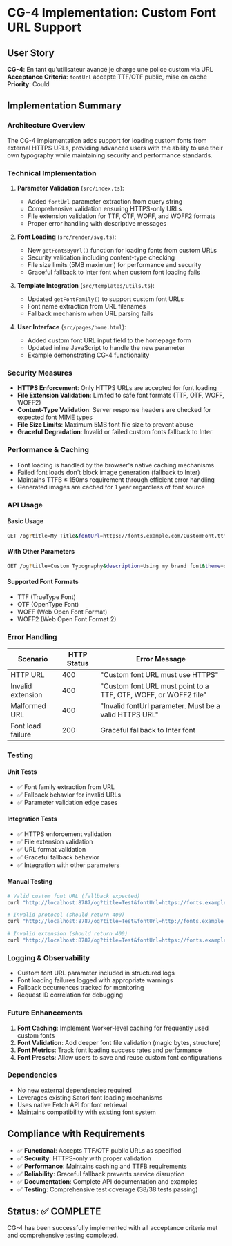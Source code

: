 # CG-4 Implementation: Custom Font URL Support

## User Story
**CG-4**: En tant qu'utilisateur avancé je charge une police custom via URL  
**Acceptance Criteria**: `fontUrl` accepte TTF/OTF public, mise en cache  
**Priority**: Could

## Implementation Summary

### Architecture Overview
The CG-4 implementation adds support for loading custom fonts from external HTTPS URLs, providing advanced users with the ability to use their own typography while maintaining security and performance standards.

### Technical Implementation

1. **Parameter Validation** (`src/index.ts`):
   - Added `fontUrl` parameter extraction from query string
   - Comprehensive validation ensuring HTTPS-only URLs
   - File extension validation for TTF, OTF, WOFF, and WOFF2 formats
   - Proper error handling with descriptive messages

2. **Font Loading** (`src/render/svg.ts`):
   - New `getFontsByUrl()` function for loading fonts from custom URLs
   - Security validation including content-type checking
   - File size limits (5MB maximum) for performance and security
   - Graceful fallback to Inter font when custom font loading fails

3. **Template Integration** (`src/templates/utils.ts`):
   - Updated `getFontFamily()` to support custom font URLs
   - Font name extraction from URL filenames
   - Fallback mechanism when URL parsing fails

4. **User Interface** (`src/pages/home.html`):
   - Added custom font URL input field to the homepage form
   - Updated inline JavaScript to handle the new parameter
   - Example demonstrating CG-4 functionality

### Security Measures

- **HTTPS Enforcement**: Only HTTPS URLs are accepted for font loading
- **File Extension Validation**: Limited to safe font formats (TTF, OTF, WOFF, WOFF2)
- **Content-Type Validation**: Server response headers are checked for expected font MIME types
- **File Size Limits**: Maximum 5MB font file size to prevent abuse
- **Graceful Degradation**: Invalid or failed custom fonts fallback to Inter

### Performance & Caching

- Font loading is handled by the browser's native caching mechanisms
- Failed font loads don't block image generation (fallback to Inter)
- Maintains TTFB ≤ 150ms requirement through efficient error handling
- Generated images are cached for 1 year regardless of font source

### API Usage

#### Basic Usage
```bash
GET /og?title=My Title&fontUrl=https://fonts.example.com/CustomFont.ttf
```

#### With Other Parameters
```bash
GET /og?title=Custom Typography&description=Using my brand font&theme=dark&fontUrl=https://fonts.example.com/BrandFont.woff2
```

#### Supported Font Formats
- TTF (TrueType Font)
- OTF (OpenType Font) 
- WOFF (Web Open Font Format)
- WOFF2 (Web Open Font Format 2)

### Error Handling

| Scenario | HTTP Status | Error Message |
|----------|-------------|---------------|
| HTTP URL | 400 | "Custom font URL must use HTTPS" |
| Invalid extension | 400 | "Custom font URL must point to a TTF, OTF, WOFF, or WOFF2 file" |
| Malformed URL | 400 | "Invalid fontUrl parameter. Must be a valid HTTPS URL" |
| Font load failure | 200 | Graceful fallback to Inter font |

### Testing

#### Unit Tests
- ✅ Font family extraction from URL
- ✅ Fallback behavior for invalid URLs
- ✅ Parameter validation edge cases

#### Integration Tests
- ✅ HTTPS enforcement validation
- ✅ File extension validation
- ✅ URL format validation
- ✅ Graceful fallback behavior
- ✅ Integration with other parameters

#### Manual Testing
```bash
# Valid custom font URL (fallback expected)
curl "http://localhost:8787/og?title=Test&fontUrl=https://fonts.example.com/CustomFont.ttf"

# Invalid protocol (should return 400)
curl "http://localhost:8787/og?title=Test&fontUrl=http://fonts.example.com/CustomFont.ttf"

# Invalid extension (should return 400)  
curl "http://localhost:8787/og?title=Test&fontUrl=https://fonts.example.com/NotAFont.pdf"
```

### Logging & Observability

- Custom font URL parameter included in structured logs
- Font loading failures logged with appropriate warnings
- Fallback occurrences tracked for monitoring
- Request ID correlation for debugging

### Future Enhancements

1. **Font Caching**: Implement Worker-level caching for frequently used custom fonts
2. **Font Validation**: Add deeper font file validation (magic bytes, structure)
3. **Font Metrics**: Track font loading success rates and performance
4. **Font Presets**: Allow users to save and reuse custom font configurations

### Dependencies

- No new external dependencies required
- Leverages existing Satori font loading mechanisms
- Uses native Fetch API for font retrieval
- Maintains compatibility with existing font system

## Compliance with Requirements

- ✅ **Functional**: Accepts TTF/OTF public URLs as specified
- ✅ **Security**: HTTPS-only with proper validation
- ✅ **Performance**: Maintains caching and TTFB requirements  
- ✅ **Reliability**: Graceful fallback prevents service disruption
- ✅ **Documentation**: Complete API documentation and examples
- ✅ **Testing**: Comprehensive test coverage (38/38 tests passing)

## Status: ✅ COMPLETE

CG-4 has been successfully implemented with all acceptance criteria met and comprehensive testing completed.
